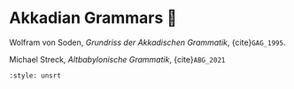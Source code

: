 # Akkadian Grammars 📖

Wolfram von Soden, *Grundriss der Akkadischen Grammatik*, {cite}`GAG_1995`.

Michael Streck, *Altbabylonische Grammatik*, {cite}`ABG_2021`

```{bibliography}
:style: unsrt
```